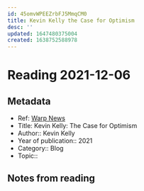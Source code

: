 ```yaml
---
id: 45omvWPEEZrbFJ5MmqCM0
title: Kevin Kelly the Case for Optimism
desc: ''
updated: 1647480375004
created: 1638752588978
---
```

# Reading 2021-12-06

## Metadata

- Ref: [Warp News](https://www.warpnews.org/premium-content/kevin-kelly-the-case-for-optimism/)
- Title: Kevin Kelly: The Case for Optimism
- Author:: Kevin Kelly
- Year of publication:: 2021
- Category:: Blog
- Topic:: 

## Notes from reading
